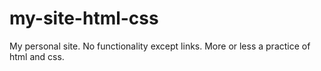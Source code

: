 # my-site-html-css
My personal site. No functionality except links. More or less a practice of html and css.
